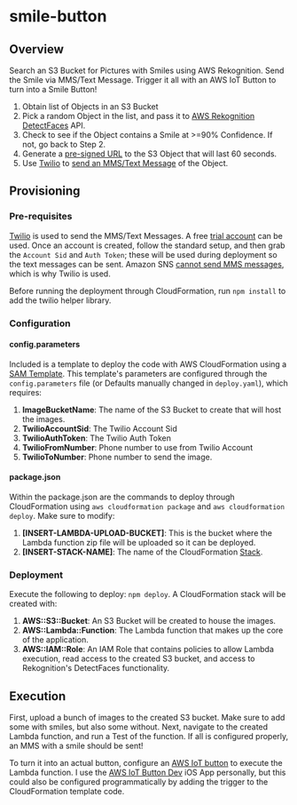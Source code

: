 # smile-button

## Overview

Search an S3 Bucket for Pictures with Smiles using AWS Rekognition. Send the Smile via MMS/Text Message. Trigger it all with an AWS IoT Button to turn into a Smile Button! 

1. Obtain list of Objects in an S3 Bucket
2. Pick a random Object in the list, and pass it to [AWS Rekognition](https://aws.amazon.com/rekognition/) [DetectFaces](https://docs.aws.amazon.com/rekognition/latest/dg/API_DetectFaces.html) API.
3. Check to see if the Object contains a Smile at >=90% Confidence. If not, go back to Step 2.
4. Generate a [pre-signed URL](https://docs.aws.amazon.com/AWSJavaScriptSDK/latest/AWS/S3.html#getSignedUrl-property) to the S3 Object that will last 60 seconds.
5. Use [Twilio](https://www.twilio.com/) to [send an MMS/Text Message](https://www.twilio.com/docs/api/messaging/send-messages) of the Object.


## Provisioning

### Pre-requisites

[Twilio](https://www.twilio.com/) is used to send the MMS/Text Messages. A free [trial account](https://www.twilio.com/try-twilio) can be used. Once an account is created, follow the standard setup, and then grab the `Account Sid` and `Auth Token`; these will be used during deployment so the text messages can be sent. Amazon SNS [cannot send MMS messages](https://aws.amazon.com/sns/faqs/#sms-related-questions), which is why Twilio is used.

Before running the deployment through CloudFormation, run `npm install` to add the twilio helper library.

### Configuration

#### config.parameters
Included is a template to deploy the code with AWS CloudFormation using a [SAM Template](https://docs.aws.amazon.com/lambda/latest/dg/deploying-lambda-apps.html). This template's parameters are configured through the `config.parameters` file (or Defaults manually changed in `deploy.yaml`), which requires:

1. **ImageBucketName**: The name of the S3 Bucket to create that will host the images.
2. **TwilioAccountSid**: The Twilio Account Sid 
3. **TwilioAuthToken**: The Twilio Auth Token
4. **TwilioFromNumber**: Phone number to use from Twilio Account
5. **TwilioToNumber**: Phone number to send the image.

#### package.json
Within the package.json are the commands to deploy through CloudFormation using `aws cloudformation package` and `aws cloudformation deploy`. Make sure to modify:

1. **[INSERT-LAMBDA-UPLOAD-BUCKET]**: This is the bucket where the Lambda function zip file will be uploaded so it can be deployed.
2. **[INSERT-STACK-NAME]**: The name of the CloudFormation [Stack](https://docs.aws.amazon.com/AWSCloudFormation/latest/UserGuide/stacks.html).

### Deployment

Execute the following to deploy: `npm deploy`. A CloudFormation stack will be created with:

1. **AWS::S3::Bucket**: An S3 Bucket will be created to house the images.
2. **AWS::Lambda::Function**: The Lambda function that makes up the core of the application.
3. **AWS::IAM::Role**: An IAM Role that contains policies to allow Lambda execution, read access to the created S3 bucket, and access to Rekognition's DetectFaces functionality. 


## Execution

First, upload a bunch of images to the created S3 bucket. Make sure to add some with smiles, but also some without. Next, navigate to the created Lambda function, and run a Test of the function. If all is configured properly, an MMS with a smile should be sent!

To turn it into an actual button, configure an [AWS IoT button](https://aws.amazon.com/iotbutton/) to execute the Lambda function. I use the [AWS IoT Button Dev](https://itunes.apple.com/us/app/aws-iot-button-dev/id1178216626?mt=8) iOS App personally, but this could also be configured programmatically by adding the trigger to the CloudFormation template code.